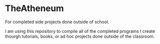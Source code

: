 # TheAtheneum
For completed side projects done outside of school. 

I am using this repository to compile all of the completed programs I create thourgh tutorials, books, or ad hoc projects done outside of the classroom. 
